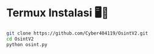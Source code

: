 # Termux Instalasi 🖥️📡
```bash
git clone https://github.com/Cyber404119/OsintV2.git
cd OsintV2
python osint.py

